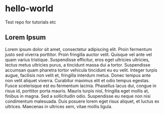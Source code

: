 # hello-world
Test repo for tutorials etc

Lorem Ipsum
-----------
Lorem ipsum dolor sit amet, consectetur adipiscing elit. Proin fermentum justo sed viverra porttitor. Proin fringilla auctor velit. Quisque vel ante vel quam varius tristique. Suspendisse efficitur, eros eget ultricies ultricies, lectus metus ultricies purus, a tincidunt massa dui a tortor. Suspendisse accumsan quam pharetra tortor vehicula tincidunt eu eu velit. Integer turpis augue, facilisis non velit et, fringilla interdum metus. Donec tempus ante non velit aliquet viverra. Curabitur maximus elit et odio tempus egestas. Fusce scelerisque est eu fermentum lacinia. Phasellus lacus dui, congue in risus id, porttitor porta mauris. Mauris turpis nisl, fringilla eget mollis at, finibus in magna. Sed a sollicitudin odio. Suspendisse eu neque non nisi condimentum malesuada. Duis posuere lorem eget risus aliquet, et luctus ex ultrices. Maecenas in ultrices sem, vitae mollis ligula.
